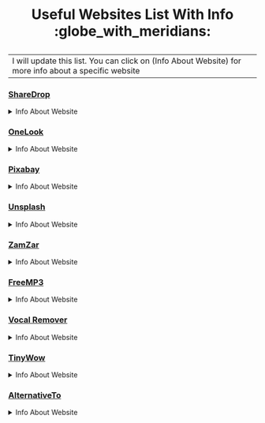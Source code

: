 <h1 align="center">
Useful Websites List With Info :globe_with_meridians:
</h1>

<h2 align="center">
<table><tr><td>I will update this list. You can click on (Info About Website) for more info about a specific website</td></tr></table>
</h2>


### [ShareDrop](https://www.sharedrop.io/)
<details>
    <summary>Info About Website</summary>
   <h3>ShareDrop is an HTML5 clone of the Apple AirDrop service. 
  It allows you to transfer files directly between devices, without having to upload them to any server first. 
  It uses WebRTC for secure peer-to-peer file transfer. </h3>
</details>

### [OneLook](https://www.onelook.com/thesaurus/)
<details>
    <summary>Info About Website</summary>
   <h3>OneLook is a search engine that aggregates word definitions from over 1,000 dictionaries. There is also a reverse dictionary search function, in which you can enter keywords to describe a concept, and get back a list of words and phrases related to that concept. </h3>
</details>

### [Pixabay](https://pixabay.com/)
<details>
    <summary>Info About Website</summary>
   <h3>A free stock photography and royalty-free stock media website. It is used for sharing photos, illustrations, vector graphics, film footage, music and sound effects, exclusively under the custom Pixabay license, which generally allows the free use of the material with some restrictions. </h3>
</details>

### [Unsplash](https://unsplash.com/)
<details>
    <summary>Info About Website</summary>
   <h3>Unsplash is a photo discovery platform for free to use, high-definition photos. </h3>
</details>

### [ZamZar](https://www.zamzar.com/)
<details>
    <summary>Info About Website</summary>
   <h3>Zamzar is an online file converter and compressor</h3>
</details>

### [FreeMP3](https://free-mp3-download.net/)
<details>
    <summary>Info About Website</summary>
   <h3>Free MP3 Downloads. Download real 320kbps MP3 and FLAC music to your computer or smartphone for free. without viruses</h3>
</details>

### [Vocal Remover](https://vocalremover.org/)
<details>
    <summary>Info About Website</summary>
   <h3>You can extract vocal, accompaniment and various instruments from any music. Isolates voice, bass, drums, guitar and piano in a very simple way, with high-quality stem splitting based on 100% AI-powered technology.</h3>
</details>

### [TinyWow](https://tinywow.com/)
<details>
    <summary>Info About Website</summary>
   <h3>Provides free online conversion, of a pdf, and other handy tools to help you solve problems of all types. All files both processed and unprocessed are deleted after 15 minutes. These tools are useful for people with LD dyslexia especially the tool that can convert to readable format any off document.</h3>
</details>

### [AlternativeTo](https://alternativeto.net/)
<details>
    <summary>Info About Website</summary>
   <h3> A website which lists alternatives to web-based software, desktop computer software, and mobile apps, and sorts the alternatives by various criteria, including the number of registered users who have clicked the "Like" button for each of them on AlternativeTo.</h3>
</details>
